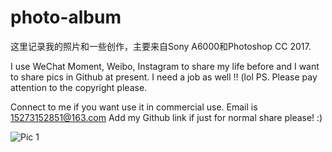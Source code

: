 # photo-album
这里记录我的照片和一些创作，主要来自Sony A6000和Photoshop CC 2017.

I use WeChat Moment, Weibo, Instagram to share my life before and I want to share pics in Github at present. 
I need a job as well !! (lol
PS. Please pay attention to the copyright please. 

Connect to me if you want use it in commercial use. Email is 15273152851@163.com
Add my Github link if just for normal share please! :)

![Pic 1](C:\Users\Administrator\Documents\GitHub\photo-album\Screenshots\1.jpg)